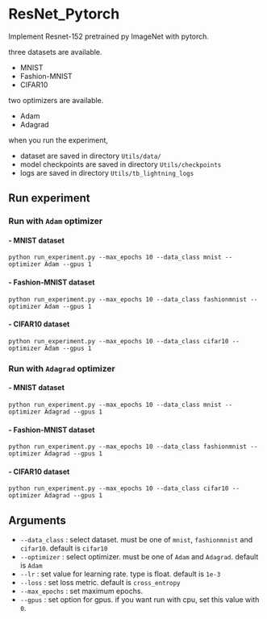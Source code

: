 # ResNet_Pytorch

Implement Resnet-152 pretrained py ImageNet with pytorch.

three datasets are available.
- MNIST
- Fashion-MNIST
- CIFAR10

two optimizers are available.
- Adam
- Adagrad

when you run the experiment, 
- dataset are saved in directory `Utils/data/`
- model checkpoints are saved in directory `Utils/checkpoints`
- logs are saved in directory `Utils/tb_lightning_logs`

## Run experiment

### Run with `Adam` optimizer

#### - MNIST dataset

~~~
python run_experiment.py --max_epochs 10 --data_class mnist --optimizer Adam --gpus 1
~~~

#### - Fashion-MNIST dataset

~~~
python run_experiment.py --max_epochs 10 --data_class fashionmnist --optimizer Adam --gpus 1
~~~

#### - CIFAR10 dataset

~~~
python run_experiment.py --max_epochs 10 --data_class cifar10 --optimizer Adam --gpus 1
~~~

### Run with `Adagrad` optimizer

#### - MNIST dataset

~~~
python run_experiment.py --max_epochs 10 --data_class mnist --optimizer Adagrad --gpus 1
~~~

#### - Fashion-MNIST dataset

~~~
python run_experiment.py --max_epochs 10 --data_class fashionmnist --optimizer Adagrad --gpus 1
~~~

#### - CIFAR10 dataset

~~~
python run_experiment.py --max_epochs 10 --data_class cifar10 --optimizer Adagrad --gpus 1
~~~

## Arguments

- `--data_class` : select dataset. must be one of `mnist`, `fashionmnist` and `cifar10`. default is `cifar10`
- `--optimizer` : select optimizer. must be one of `Adam` and `Adagrad`. default is `Adam`
- `--lr` : set value for learning rate. type is float. default is `1e-3`
- `--loss` : set loss metric. default is `cross_entropy`
- `--max_epochs` : set maximum epochs.
- `--gpus` : set option for gpus. if you want run with cpu, set this value with `0`.

